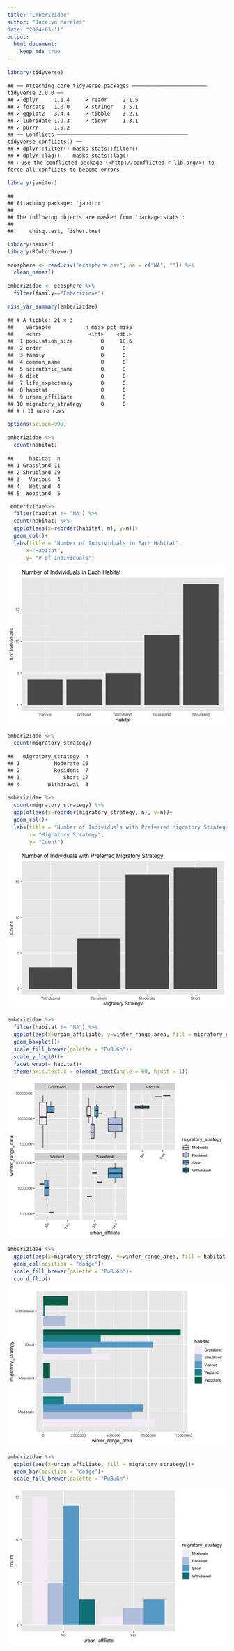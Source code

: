 ```yaml
---
title: "Emberizidae"
author: "Jocelyn Morales"
date: "2024-03-11"
output: 
  html_document: 
    keep_md: true
---
```





```r
library(tidyverse)
```

```
## ── Attaching core tidyverse packages ──────────────────────── tidyverse 2.0.0 ──
## ✔ dplyr     1.1.4     ✔ readr     2.1.5
## ✔ forcats   1.0.0     ✔ stringr   1.5.1
## ✔ ggplot2   3.4.4     ✔ tibble    3.2.1
## ✔ lubridate 1.9.3     ✔ tidyr     1.3.1
## ✔ purrr     1.0.2     
## ── Conflicts ────────────────────────────────────────── tidyverse_conflicts() ──
## ✖ dplyr::filter() masks stats::filter()
## ✖ dplyr::lag()    masks stats::lag()
## ℹ Use the conflicted package (<http://conflicted.r-lib.org/>) to force all conflicts to become errors
```

```r
library(janitor)
```

```
## 
## Attaching package: 'janitor'
## 
## The following objects are masked from 'package:stats':
## 
##     chisq.test, fisher.test
```

```r
library(naniar)
library(RColorBrewer)
```



```r
ecosphere <- read.csv("ecosphere.csv", na = c("NA", "")) %>% 
  clean_names()
```


```r
emberizidae <- ecosphere %>% 
  filter(family=="Emberizidae")
```


```r
miss_var_summary(emberizidae)
```

```
## # A tibble: 21 × 3
##    variable           n_miss pct_miss
##    <chr>               <int>    <dbl>
##  1 population_size         8     18.6
##  2 order                   0      0  
##  3 family                  0      0  
##  4 common_name             0      0  
##  5 scientific_name         0      0  
##  6 diet                    0      0  
##  7 life_expectancy         0      0  
##  8 habitat                 0      0  
##  9 urban_affiliate         0      0  
## 10 migratory_strategy      0      0  
## # ℹ 11 more rows
```


```r
options(scipen=999)
```


```r
emberizidae %>%
  count(habitat)
```

```
##     habitat  n
## 1 Grassland 11
## 2 Shrubland 19
## 3   Various  4
## 4   Wetland  4
## 5  Woodland  5
```


```r
 emberizidae%>%
  filter(habitat != "NA") %>% 
  count(habitat) %>% 
  ggplot(aes(x=reorder(habitat, n), y=n))+
  geom_col()+
  labs(title = "Number of Indvividuals in Each Habitat",
      x="Habitat",
      y= "# of Individuals")
```

![](Emberizidae_files/figure-html/unnamed-chunk-7-1.png)<!-- -->


```r
emberizidae %>% 
  count(migratory_strategy)
```

```
##   migratory_strategy  n
## 1           Moderate 16
## 2           Resident  7
## 3              Short 17
## 4         Withdrawal  3
```


```r
emberizidae %>% 
  count(migratory_strategy) %>% 
  ggplot(aes(x=reorder(migratory_strategy, n), y=n))+
  geom_col()+
  labs(title = "Number of Individuals with Preferred Migratory Strategy",
       x= "Migratory Strategy",
       y= "Count")
```

![](Emberizidae_files/figure-html/unnamed-chunk-9-1.png)<!-- -->


```r
emberizidae %>% 
  filter(habitat != "NA") %>%
  ggplot(aes(x=urban_affiliate, y=winter_range_area, fill = migratory_strategy))+
  geom_boxplot()+
  scale_fill_brewer(palette = "PuBuGn")+
  scale_y_log10()+
  facet_wrap(~ habitat)+
  theme(axis.text.x = element_text(angle = 60, hjust = 1))
```

![](Emberizidae_files/figure-html/unnamed-chunk-10-1.png)<!-- -->


```r
emberizidae %>% 
  ggplot(aes(x=migratory_strategy, y=winter_range_area, fill = habitat))+
  geom_col(position = "dodge")+
  scale_fill_brewer(palette = "PuBuGn")+
  coord_flip()
```

![](Emberizidae_files/figure-html/unnamed-chunk-11-1.png)<!-- -->

```r
emberizidae %>% 
  ggplot(aes(x=urban_affiliate, fill = migratory_strategy))+
  geom_bar(position = "dodge")+
  scale_fill_brewer(palette = "PuBuGn")
```

![](Emberizidae_files/figure-html/unnamed-chunk-12-1.png)<!-- -->

